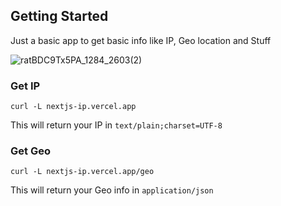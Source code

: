 ## Getting Started

Just a basic app to get basic info like IP, Geo location and Stuff

![ratBDC9Tx5PA_1284_2603(2)](https://github.com/LoV432/nextjs-ip/assets/60856741/ac605830-a4b4-4741-935c-b4610b01706e)

### Get IP
`curl -L nextjs-ip.vercel.app`

This will return your IP in `text/plain;charset=UTF-8`

### Get Geo
`curl -L nextjs-ip.vercel.app/geo`

This will return your Geo info in `application/json`